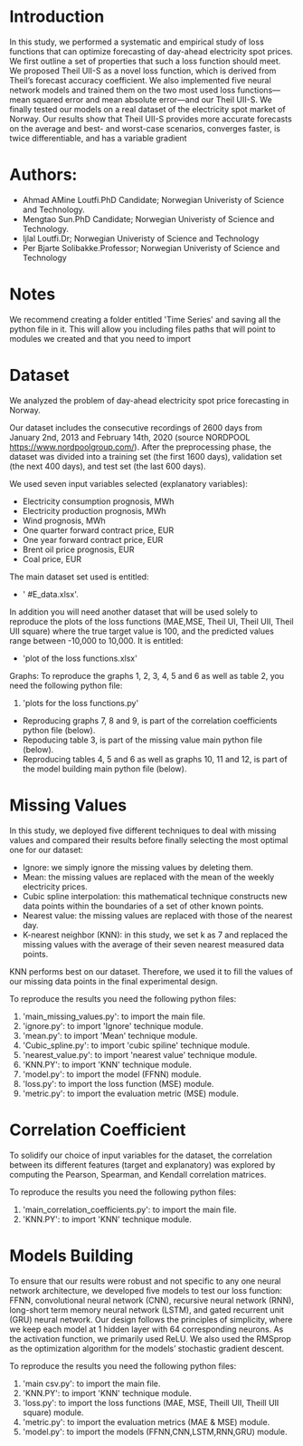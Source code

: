 # Introduction
In this study, we performed a systematic and empirical study of loss functions that can optimize forecasting of day-ahead electricity spot prices. We first outline a set of properties that such a loss function should meet. We proposed Theil UII-S as a novel loss function, which is derived from Theil’s forecast accuracy coefficient. We also implemented five neural network models and trained them on the two most used loss functions—mean squared error and mean absolute error—and our Theil UII-S. We finally tested our models on a real dataset of the electricity spot market of Norway. Our results show that Theil UII-S provides more accurate forecasts on the average and best- and worst-case scenarios, converges faster, is twice differentiable, and has a variable gradient

# Authors:
- Ahmad AMine Loutfi.PhD Candidate; Norwegian Univeristy of Science and Technology.
- Mengtao Sun.PhD Candidate; Norwegian Univeristy of Science and Technology.
- Ijlal Loutfi.Dr; Norwegian Univeristy of Science and Technology
- Per Bjarte Solibakke.Professor; Norwegian Univeristy of Science and Technology

# Notes
We recommend creating a folder entitled 'Time Series' and saving all the python file in it. This will allow you including files paths that will point to modules we created and that you need to import

# Dataset
We analyzed the problem of day-ahead electricity spot price forecasting in Norway. 

Our dataset includes the consecutive recordings of 2600 days from January 2nd, 2013 and February 14th, 2020 (source NORDPOOL https://www.nordpoolgroup.com/). After the preprocessing phase, the dataset was divided into a training set (the first 1600 days), validation set (the next 400 days), and test set (the last 600 days).

We used seven input variables selected (explanatory variables):
- Electricity consumption prognosis, MWh
- Electricity production prognosis, MWh
- Wind prognosis, MWh
- One quarter forward contract price, EUR
- One year forward contract price, EUR
- Brent oil price prognosis, EUR
- Coal price, EUR

The main dataset set used is entitled: 
- ' #E_data.xlsx'. 

In addition you will need another dataset that will be used solely to reproduce the plots of the loss functions (MAE,MSE, Theil UI, Theil UII, Theil UII square) where the true target value is 100, and the predicted values range between -10,000 to 10,000. It is entitled:
- 'plot of the loss functions.xlsx'

Graphs:
To reproduce the graphs 1, 2, 3, 4, 5 and 6 as well as table 2, you  need the following python file:
1. 'plots for the loss functions.py'

- Reproducing graphs 7, 8 and 9, is part of the correlation coefficients python file (below).
- Repoducing table 3, is part of the missing value main python file (below).
- Reproducing tables 4, 5 and 6 as well as graphs 10, 11 and 12, is part of the model building main python file (below).

# Missing Values
In this study, we deployed five different techniques to deal with missing values and compared their results before finally selecting the most optimal one for our dataset:

- Ignore: we simply ignore the missing values by deleting them.
- Mean: the missing values are replaced with the mean of the weekly electricity prices. 
- Cubic spline interpolation: this mathematical technique constructs new data points within the boundaries of a set of other known points. 
- Nearest value: the missing values are replaced with those of the nearest day. 
- K-nearest neighbor (KNN): in this study, we set k as 7 and replaced the missing values with the average of their seven nearest measured data points.  

KNN performs best on our dataset. Therefore, we used it to fill the values of our missing data points in the final experimental design. 

To reproduce the results you need the following python files:
1. 'main_missing_values.py': to import the main file.
2. 'ignore.py': to import 'Ignore' technique module.
3. 'mean.py': to import 'Mean' technique module.
4. 'Cubic_spline.py': to import 'cubic spiline' technique module.
5. 'nearest_value.py': to import 'nearest value' technique module.
6. 'KNN.PY': to import 'KNN' technique module.
7. 'model.py': to import the model (FFNN) module.
8. 'loss.py': to import the loss function (MSE) module.
9. 'metric.py': to import the evaluation metric (MSE) module.

# Correlation Coefficient
To solidify our choice of input variables for the dataset, the correlation between its different features (target and explanatory) was explored by computing the Pearson, Spearman, and Kendall correlation matrices.

To reproduce the results you need the following python files:
1. 'main_correlation_coefficients.py': to import the main file.
2. 'KNN.PY': to import 'KNN' technique module.

# Models Building
To ensure that our results were robust and not specific to any one neural network architecture, we developed five models to test our loss function: FFNN, convolutional neural network (CNN), recursive neural network (RNN), long-short term memory neural network (LSTM), and gated recurrent unit (GRU) neural network.
Our design follows the principles of simplicity, where we keep each model at 1 hidden layer with 64 corresponding neurons. As the activation function, we primarily used ReLU. We also used the RMSprop as the optimization algorithm for the models’ stochastic gradient descent.

To reproduce the results you need the following python files:
1. 'main csv.py': to import the main file.
2. 'KNN.PY': to import 'KNN' technique module.
3. 'loss.py': to import the loss functions (MAE, MSE, Theill UII, Theill UII square) module.
4. 'metric.py': to import the evaluation metrics (MAE & MSE) module.
5. 'model.py': to import the models (FFNN,CNN,LSTM,RNN,GRU) module.
